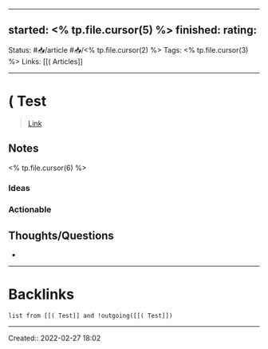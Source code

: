 
---
started: <% tp.file.cursor(5) %>
finished:
rating: 
---
Status: #📥/article #📥/<% tp.file.cursor(2) %>
Tags: <% tp.file.cursor(3) %>
Links: [[( Articles]]
___
# ( Test
> [Link](<% tp.file.cursor(4) %>)
## Notes
<% tp.file.cursor(6) %>
### Ideas
### Actionable
## Thoughts/Questions
- 
___
# Backlinks
```dataview
list from [[( Test]] and !outgoing([[( Test]])
```
___

Created:: 2022-02-27 18:02

